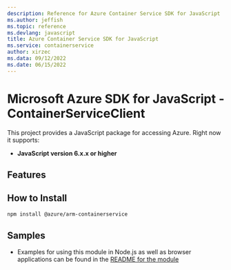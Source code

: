 ```yaml
---
description: Reference for Azure Container Service SDK for JavaScript
ms.author: jeffish
ms.topic: reference
ms.devlang: javascript
title: Azure Container Service SDK for JavaScript
ms.service: containerservice
author: xirzec
ms.data: 09/12/2022
ms.date: 06/15/2022
---
```

# Microsoft Azure SDK for JavaScript - ContainerServiceClient
This project provides a JavaScript package for accessing Azure. Right now it supports:
- **JavaScript version 6.x.x or higher**

## Features


## How to Install

```bash
npm install @azure/arm-containerservice
```

## Samples

* Examples for using this module in Node.js as well as browser applications can be found in the [README for the module](https://www.npmjs.com/package/@azure/arm-containerservice)